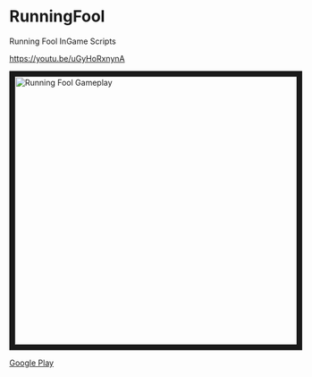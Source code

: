 # RunningFool
Running Fool InGame Scripts

https://youtu.be/uGyHoRxnynA

<a href="http://www.youtube.com/watch?feature=player_embedded&v=uGyHoRxnynA
" target="_blank"><img src="http://img.youtube.com/vi/uGyHoRxnynA/0.jpg" 
alt="Running Fool Gameplay" width="640" height="480" border="10" /></a>

<a href="https://play.google.com/store/apps/details?id=com.alfucode.runningfool&hl=en" target="_blank">Google Play</a>
